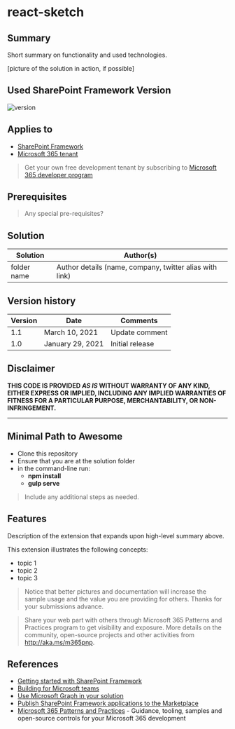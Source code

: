 # react-sketch

## Summary

Short summary on functionality and used technologies.

[picture of the solution in action, if possible]

## Used SharePoint Framework Version

![version](https://img.shields.io/badge/version-1.11-green.svg)

## Applies to

- [SharePoint Framework](https://aka.ms/spfx)
- [Microsoft 365 tenant](https://docs.microsoft.com/sharepoint/dev/spfx/set-up-your-developer-tenant?WT.mc_id=m365-0000-rabwill)

> Get your own free development tenant by subscribing to [Microsoft 365 developer program](http://aka.ms/o365devprogram)

## Prerequisites

> Any special pre-requisites?

## Solution

Solution|Author(s)
--------|---------
folder name | Author details (name, company, twitter alias with link)

## Version history

Version|Date|Comments
-------|----|--------
1.1|March 10, 2021|Update comment
1.0|January 29, 2021|Initial release

## Disclaimer

**THIS CODE IS PROVIDED *AS IS* WITHOUT WARRANTY OF ANY KIND, EITHER EXPRESS OR IMPLIED, INCLUDING ANY IMPLIED WARRANTIES OF FITNESS FOR A PARTICULAR PURPOSE, MERCHANTABILITY, OR NON-INFRINGEMENT.**

---

## Minimal Path to Awesome

- Clone this repository
- Ensure that you are at the solution folder
- in the command-line run:
  - **npm install**
  - **gulp serve**

> Include any additional steps as needed.

## Features

Description of the extension that expands upon high-level summary above.

This extension illustrates the following concepts:

- topic 1
- topic 2
- topic 3

> Notice that better pictures and documentation will increase the sample usage and the value you are providing for others. Thanks for your submissions advance.

> Share your web part with others through Microsoft 365 Patterns and Practices program to get visibility and exposure. More details on the community, open-source projects and other activities from http://aka.ms/m365pnp.

## References

- [Getting started with SharePoint Framework](https://docs.microsoft.com/sharepoint/dev/spfx/set-up-your-developer-tenant?WT.mc_id=m365-0000-rabwill)
- [Building for Microsoft teams](https://docs.microsoft.com/sharepoint/dev/spfx/build-for-teams-overview?WT.mc_id=m365-0000-rabwill)
- [Use Microsoft Graph in your solution](https://docs.microsoft.com/sharepoint/dev/spfx/web-parts/get-started/using-microsoft-graph-apis?WT.mc_id=m365-0000-rabwill)
- [Publish SharePoint Framework applications to the Marketplace](https://docs.microsoft.com/sharepoint/dev/spfx/publish-to-marketplace-overview?WT.mc_id=m365-0000-rabwill)
- [Microsoft 365 Patterns and Practices](https://aka.ms/m365pnp) - Guidance, tooling, samples and open-source controls for your Microsoft 365 development
